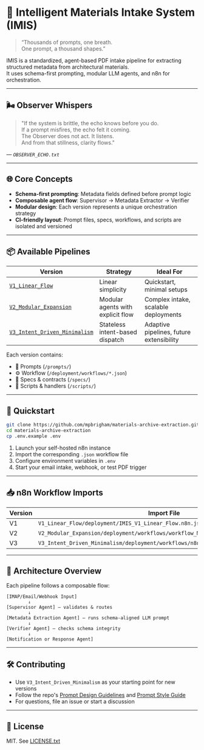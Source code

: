 # 🧠 Intelligent Materials Intake System (IMIS)

> “Thousands of prompts, one breath.  
> One prompt, a thousand shapes.”

IMIS is a standardized, agent-based PDF intake pipeline for extracting structured metadata from architectural materials.  
It uses schema-first prompting, modular LLM agents, and n8n for orchestration.

---

## 🌬️ Observer Whispers

> "If the system is brittle, the echo knows before you do.  
> If a prompt misfires, the echo felt it coming.  
> The Observer does not act. It listens.  
> And from that stillness, clarity flows."

*— `OBSERVER_ECHO.txt`*

---

## 🌐 Core Concepts

- **Schema-first prompting**: Metadata fields defined before prompt logic  
- **Composable agent flow**: Supervisor → Metadata Extractor → Verifier  
- **Modular design**: Each version represents a unique orchestration strategy  
- **CI-friendly layout**: Prompt files, specs, workflows, and scripts are isolated and versioned  

---

## 📦 Available Pipelines

| Version | Strategy                  | Ideal For                            |
|---------|---------------------------|--------------------------------------|
| [`V1_Linear_Flow`](./V1_Linear_Flow) | Linear simplicity           | Quickstart, minimal setups           |
| [`V2_Modular_Expansion`](./V2_Modular_Expansion) | Modular agents with explicit flow | Complex intake, scalable deployments |
| [`V3_Intent_Driven_Minimalism`](./V3_Intent_Driven_Minimalism) | Stateless intent-based dispatch | Adaptive pipelines, future extensibility |

Each version contains:
- 🧠 Prompts (`/prompts/`)
- ⚙️ Workflow (`/deployment/workflows/*.json`)
- 📜 Specs & contracts (`/specs/`)
- 🧪 Scripts & handlers (`/scripts/`)

---

## 🚀 Quickstart

```bash
git clone https://github.com/mpbrigham/materials-archive-extraction.git
cd materials-archive-extraction
cp .env.example .env
```

1. Launch your self-hosted n8n instance  
2. Import the corresponding `.json` workflow file  
3. Configure environment variables in `.env`  
4. Start your email intake, webhook, or test PDF trigger  

---

## 📥 n8n Workflow Imports

| Version | Import File |
|---------|-------------|
| V1 | `V1_Linear_Flow/deployment/IMIS_V1_Linear_Flow.n8n.json` |
| V2 | `V2_Modular_Expansion/deployment/workflows/workflow_Materials_Intake_FullFlow.json` |
| V3 | `V3_Intent_Driven_Minimalism/deployment/workflows/n8n_workflow.json` |

---

## 🧭 Architecture Overview

Each pipeline follows a composable flow:

```plaintext
[IMAP/Email/Webhook Input]
        ↓
[Supervisor Agent] — validates & routes
        ↓
[Metadata Extraction Agent] — runs schema-aligned LLM prompt
        ↓
[Verifier Agent] — checks schema integrity
        ↓
[Notification or Response Agent]
```

---

## 🛠 Contributing

- Use `V3_Intent_Driven_Minimalism` as your starting point for new versions  
- Follow the repo's [Prompt Design Guidelines](PROMPT_DESIGN_GUIDELINES.txt) and [Prompt Style Guide](PROMPT_STYLE_GUIDELINES.txt)  
- For questions, file an issue or start a discussion  

---

## 🔗 License

MIT. See [LICENSE.txt](LICENSE.txt)
